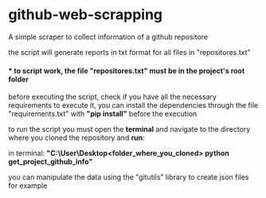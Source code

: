 # github-web-scrapping
A simple scraper to collect information of a github repositore

the script will generate reports in txt format for all files in "repositores.txt"
<h4><strong>*</strong> to script work, the file "repositores.txt" must be in the project's root folder</h4>

before executing the script, check if you have all the necessary requirements to execute it, you can install the dependencies through the file "requirements.txt" with <strong>"pip install"</strong> before the execution

to run the script you must open the <strong>terminal</strong> and navigate to the directory where you cloned the repository
and <strong>run</strong>:

in terminal: <strong>"C:\User\Desktop\<folder_where_you_cloned> python get_project_github_info"</strong>
 
you can manipulate the data using the "gitutils" library to create json files for example
